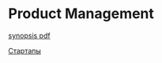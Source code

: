 # Product Management

[synopsis pdf](https://cloud.mail.ru/public/94Nz/uY6NMZAvL)

[Стартапы](./startup.md)